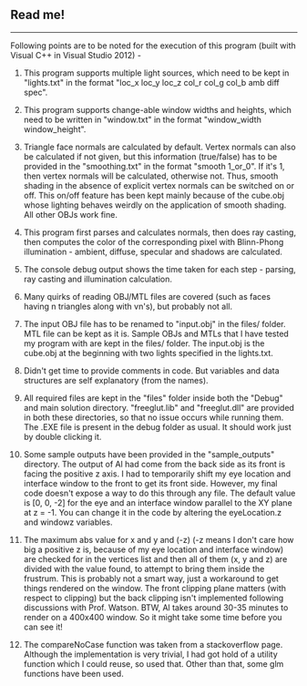 ## Read me!
------

Following points are to be noted for the execution of this program (built with Visual C++ in Visual Studio 2012) - 

1. This program supports multiple light sources, which need to be kept in "lights.txt" in the format "loc_x loc_y loc_z col_r col_g col_b amb diff spec".  

2. This program supports change-able window widths and heights, which need to be written in "window.txt" in the format "window_width window_height".

3. Triangle face normals are calculated by default. Vertex normals can also be calculated if not given, but this information (true/false) has to be provided in the "smoothing.txt" in the format "smooth 1_or_0". If it's 1, then vertex normals will be calculated, otherwise not. Thus, smooth shading in the absence of explicit vertex normals can be switched on or off. This on/off feature has been kept mainly because of the cube.obj whose lighting behaves weirdly on the application of smooth shading. All other OBJs work fine.

4. This program first parses and calculates normals, then does ray casting, then computes the color of the corresponding pixel with Blinn-Phong illumination - ambient, diffuse, specular and shadows are calculated. 

5. The console debug output shows the time taken for each step - parsing, ray casting and illumination calculation. 

6. Many quirks of reading OBJ/MTL files are covered (such as faces having n triangles along with vn's), but probably not all.

7. The input OBJ file has to be renamed to "input.obj" in the files/ folder. MTL file can be kept as it is. Sample OBJs and MTLs that I have tested my program with are kept in the files/ folder. The input.obj is the cube.obj at the beginning with two lights specified in the lights.txt.

8. Didn't get time to provide comments in code. But variables and data structures are self explanatory (from the names).

9. All required files are kept in the "files\" folder inside both the "Debug" and main solution directory. "freeglut.lib" and "freeglut.dll" are provided in both these directories, so that no issue occurs while running them. The .EXE file is present in the debug folder as usual. It should work just by double clicking it. 

10. Some sample outputs have been provided in the "sample_outputs" directory. The output of Al had come from the back side as its front is facing the positive z axis. I had to temporarily shift my eye location and interface window to the front to get its front side. However, my final code doesn't expose a way to do this through any file. The default value is [0, 0, -2] for the eye and an interface window parallel to the XY plane at z = -1. You can change it in the code by altering the eyeLocation.z and windowz variables. 

11. The maximum abs value for x and y and (-z) (-z means I don't care how big a positive z is, because of my eye location and interface window) are checked for in the vertices list and then all of them (x, y and z) are divided with the value found, to attempt to bring them inside the frustrum. This is probably not a smart way, just a workaround to get things rendered on the window. The front clipping plane matters (with respect to clipping) but the back clipping isn't implemented following discussions with Prof. Watson. BTW, Al takes around 30-35 minutes to render on a 400x400 window. So it might take some time before you can see it!

12. The compareNoCase function was taken from a stackoverflow page. Although the implementation is very trivial, I had got hold of a utility function which I could reuse, so used that. Other than that, some glm functions have been used.
